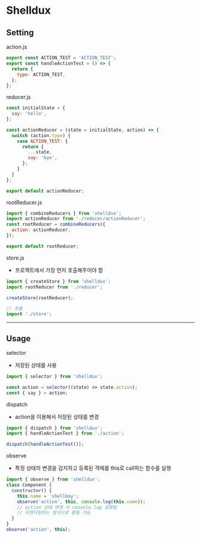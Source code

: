 # Shelldux

## Setting

action.js

```javascript
export const ACTION_TEST = 'ACTION_TEST';
export const handleActionTest = () => {
  return {
    type: ACTION_TEST,
  };
};
```

reducer.js

```javascript
const initialState = {
  say: 'hello',
};

const actionReducer = (state = initialState, action) => {
  switch (action.type) {
    case ACTION_TEST: {
      return {
        ...state,
        say: 'bye',
      };
    }
  }
};

export default actionReducer;
```

rootReducer.js

```javascript
import { combineReducers } from 'shelldux';
import actionReducer from './reducer/actionReducer';
const rootReducer = combineReducers({
  action: actionReducer,
});

export default rootReducer;
```

store.js

- 프로젝트에서 가장 먼저 호출해주어야 함

```javascript
import { createStore } from 'shelldux';
import rootReducer from './reducer';

createStore(rootReducer);
```

```javascript
// 호출
import './store';
```

---

## Usage

selector

- 저장된 상태를 사용

```javascript
import { selector } from 'shelldux';

const action = selector((state) => state.action);
const { say } = action;
```

dispatch

- action을 이용해서 저장된 상태를 변경

```javascript
import { dispatch } from 'shelldux';
import { handleActionTest } from './action';

dispatch(handleActionTest());
```

observe

- 특정 상태의 변경을 감지하고 등록된 객체를 this로 call하는 함수를 실행

```javascript
import { observe } from 'shelldux';
class Component {
  constructor() {
    this.name = 'shellboy';
    observe('action', this, console.log(this.name));
    // action 상태 변경 시 console.log 실행됨
    // 리렌더링하는 방식으로 활용 가능
  }
}
observe('action', this);
```
